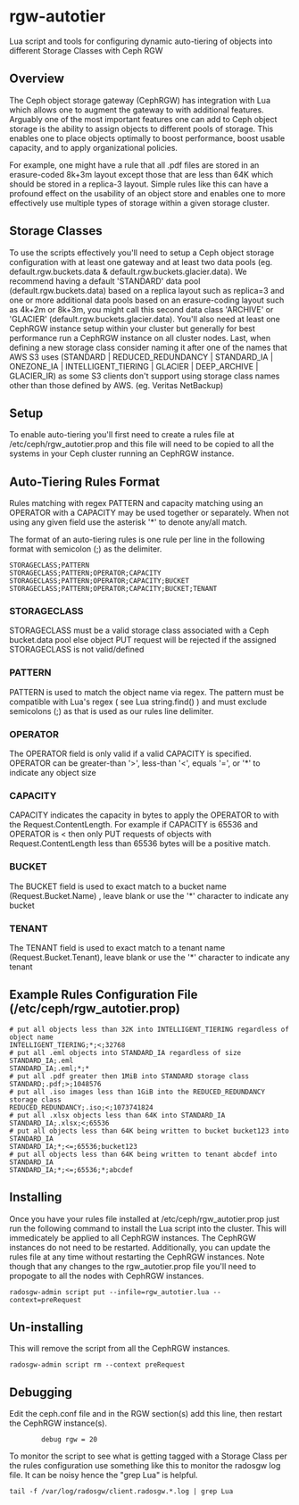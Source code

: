 # rgw-autotier
Lua script and tools for configuring dynamic auto-tiering of objects into different Storage Classes with Ceph RGW


## Overview

The Ceph object storage gateway (CephRGW) has integration with Lua which allows one to augment the gateway to with additional features.  Arguably one of the most important features one can add to Ceph object storage is the ability to assign objects to different pools of storage.  This enables one to place objects optimally to boost performance, boost usable capacity, and to apply organizational policies.

For example, one might have a rule that all .pdf files are stored in an erasure-coded 8k+3m layout except those that are less than 64K which should be stored in a replica-3 layout.  Simple rules like this can have a profound effect on the usability of an object store and enables one to more effectively use multiple types of storage within a given storage cluster.

## Storage Classes

To use the scripts effectively you'll need to setup a Ceph object storage configuration with at least one gateway and at least two data pools (eg. default.rgw.buckets.data & default.rgw.buckets.glacier.data).  We recommend having a default 'STANDARD' data pool (default.rgw.buckets.data) based on a replica layout such as replica=3 and one or more additional data pools based on an erasure-coding layout such as 4k+2m or 8k+3m, you might call this second data class 'ARCHIVE' or 'GLACIER' (default.rgw.buckets.glacier.data). You'll also need at least one CephRGW instance setup within your cluster but generally for best performance run a CephRGW instance on all cluster nodes. Last, when defining a new storage class consider naming it after one of the names that AWS S3 uses (STANDARD | REDUCED_REDUNDANCY | STANDARD_IA | ONEZONE_IA | INTELLIGENT_TIERING | GLACIER | DEEP_ARCHIVE | GLACIER_IR) as some S3 clients don't support using storage class names other than those defined by AWS. (eg. Veritas NetBackup)

## Setup

To enable auto-tiering you'll first need to create a rules file at /etc/ceph/rgw_autotier.prop and this file will need to be copied to all the systems in your Ceph cluster running an CephRGW instance.  

## Auto-Tiering Rules Format

Rules matching with regex PATTERN and capacity matching using an OPERATOR with a CAPACITY may be used together or separately.  When not using any given field use the asterisk '*' to denote any/all match.

The format of an auto-tiering rules is one rule per line in the following format with semicolon (;) as the delimiter.

```
STORAGECLASS;PATTERN
STORAGECLASS;PATTERN;OPERATOR;CAPACITY
STORAGECLASS;PATTERN;OPERATOR;CAPACITY;BUCKET
STORAGECLASS;PATTERN;OPERATOR;CAPACITY;BUCKET;TENANT
```

### STORAGECLASS

STORAGECLASS must be a valid storage class associated with a Ceph bucket.data pool else object PUT request will be rejected if the assigned STORAGECLASS is not valid/defined

### PATTERN

PATTERN is used to match the object name via regex. The pattern must be compatible with Lua's regex ( see Lua string.find() ) and must exclude semicolons (;) as that is used as our rules line delimiter.

### OPERATOR

The OPERATOR field is only valid if a valid CAPACITY is specified.  OPERATOR can be greater-than '>', less-than '<', equals '=', or '*' to indicate any object size

### CAPACITY

CAPACITY indicates the capacity in bytes to apply the OPERATOR to with the Request.ContentLength.  For example if CAPACITY is 65536 and OPERATOR is < then only PUT requests of objects with Request.ContentLength less than 65536 bytes will be a positive match.

### BUCKET

The BUCKET field is used to exact match to a bucket name (Request.Bucket.Name) , leave blank or use the '*' character to indicate any bucket

### TENANT

The TENANT field is used to exact match to a tenant name (Request.Bucket.Tenant), leave blank or use the '*' character to indicate any tenant


## Example Rules Configuration File (/etc/ceph/rgw_autotier.prop)

```
# put all objects less than 32K into INTELLIGENT_TIERING regardless of object name
INTELLIGENT_TIERING;*;<;32768
# put all .eml objects into STANDARD_IA regardless of size
STANDARD_IA;.eml
STANDARD_IA;.eml;*;*
# put all .pdf greater then 1MiB into STANDARD storage class
STANDARD;.pdf;>;1048576
# put all .iso images less than 1GiB into the REDUCED_REDUNDANCY storage class
REDUCED_REDUNDANCY;.iso;<;1073741824
# put all .xlsx objects less than 64K into STANDARD_IA
STANDARD_IA;.xlsx;<;65536
# put all objects less than 64K being written to bucket bucket123 into STANDARD_IA
STANDARD_IA;*;<=;65536;bucket123
# put all objects less than 64K being written to tenant abcdef into STANDARD_IA
STANDARD_IA;*;<=;65536;*;abcdef
```

## Installing

Once you have your rules file installed at /etc/ceph/rgw_autotier.prop just run the following command to install the Lua script into the cluster.  This will immedicately be applied to all CephRGW instances.  The CephRGW instances do not need to be restarted.  Additionally, you can update the rules file at any time without restarting the CephRGW instances.  Note though that any changes to the rgw_autotier.prop file you'll need to propogate to all the nodes with CephRGW instances.

```
radosgw-admin script put --infile=rgw_autotier.lua --context=preRequest
```

## Un-installing

This will remove the script from all the CephRGW instances.

```
radosgw-admin script rm --context preRequest
```

## Debugging

Edit the ceph.conf file and in the RGW section(s) add this line, then restart the CephRGW instance(s).
```
        debug rgw = 20
```

To monitor the script to see what is getting tagged with a Storage Class per the rules configuration use something like this to monitor the radosgw log file.  It can be noisy hence the "grep Lua" is helpful.

```
tail -f /var/log/radosgw/client.radosgw.*.log | grep Lua
```

